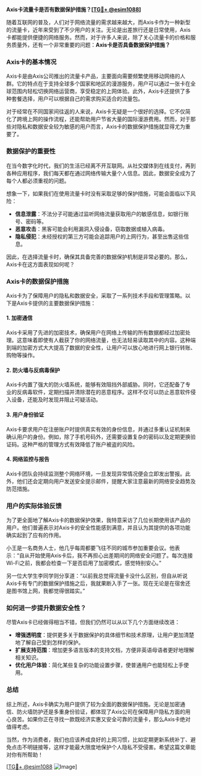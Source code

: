**Axis卡流量卡是否有数据保护措施？[[TG💪+ @esim1088](https://t.me/s/esim1088)]**

随着互联网的普及，人们对于网络流量的需求越来越大，而Axis卡作为一种新型的流量卡，近年来受到了不少用户的关注。无论是出差旅行还是日常使用，Axis卡都能提供便捷的网络服务。然而，对于许多人来说，除了关心流量卡的价格和服务质量外，还有一个非常重要的问题：**Axis卡是否具备数据保护措施？**

### Axis卡的基本情况

Axis卡是由Axis公司推出的流量卡产品，主要面向需要频繁使用移动网络的人群。它的特点在于支持全球多个国家和地区的漫游服务，用户可以通过一张卡在全球范围内轻松切换网络运营商，享受稳定的上网体验。此外，Axis卡还提供了多种套餐选择，用户可以根据自己的需求购买适合的流量包。

对于经常在不同国家间往返的人来说，Axis卡无疑是一个很好的选择。它不仅简化了跨境上网的操作流程，还能帮助用户节省大量的国际漫游费用。然而，对于那些对隐私和数据安全较为敏感的用户而言，Axis卡的数据保护措施就显得尤为重要了。

### 数据保护的重要性

在当今数字化时代，我们的生活已经离不开互联网。从社交媒体到在线支付，再到各种应用程序，我们每天都在通过网络传输大量个人信息。因此，数据安全成为了每个人都必须重视的问题。

想象一下，如果我们在使用流量卡时没有采取足够的保护措施，可能会面临以下风险：

- **信息泄露**：不法分子可能通过监听网络流量获取用户的敏感信息，如银行账号、密码等。
- **恶意攻击**：黑客可能会利用漏洞入侵设备，窃取数据或植入病毒。
- **隐私侵犯**：未经授权的第三方可能会追踪用户的上网行为，甚至出售这些信息。

因此，在选择流量卡时，确保其具备完善的数据保护机制是非常必要的。那么，Axis卡在这方面表现如何呢？

### Axis卡的数据保护措施

Axis卡为了保障用户的隐私和数据安全，采取了一系列技术手段和管理策略。以下是Axis卡提供的主要数据保护措施：

#### 1. 加密通信

Axis卡采用了先进的加密技术，确保用户在网络上传输的所有数据都经过加密处理。这意味着即使有人截获了你的网络流量，也无法轻易读取其中的内容。这种端到端的加密方式大大提高了数据的安全性，让用户可以放心地进行网上银行转账、购物等操作。

#### 2. 防火墙与反病毒保护

Axis卡内置了强大的防火墙系统，能够有效阻挡外部威胁。同时，它还配备了专业的反病毒软件，定期扫描并清除潜在的恶意程序。这样不仅可以防止恶意软件侵入设备，还能及时发现并阻止可疑活动。

#### 3. 用户身份验证

Axis卡要求用户在注册账户时提供真实有效的身份信息，并通过多重认证机制来确认用户的身份。例如，除了手机号码外，还需要设置复杂的密码以及定期更换验证码。这种严格的管理方式有效降低了账户被盗的风险。

#### 4. 网络监控与报告

Axis卡团队会持续监测整个网络环境，一旦发现异常情况便会立即发出警报。此外，他们还会定期向用户发送安全提示邮件，提醒大家注意最新的网络安全趋势及防范措施。

### 用户的实际体验反馈

为了更全面地了解Axis卡的数据保护效果，我特意采访了几位长期使用该产品的用户。他们普遍表示对Axis卡的安全性能感到满意，并且认为其提供的各项功能确实起到了应有的作用。

小王是一名商务人士，他几乎每周都要飞往不同的城市参加重要会议。他表示：“自从开始使用Axis卡后，我不再担心出差期间的网络安全问题了。每次连接Wi-Fi之前，我都会检查一下是否启用了加密模式，感觉特别安心。”

另一位大学生李同学则分享道：“以前我总觉得流量卡没什么区别，但自从听说Axis卡有专门的数据保护措施之后，我就果断入手了一张。现在无论是在宿舍还是图书馆上网，我都觉得很踏实。”

### 如何进一步提升数据安全性？

尽管Axis卡已经做得相当不错，但我们仍然可以从以下几个方面继续改进：

- **增强透明度**：提供更多关于数据保护的具体细节和技术原理，让用户更加清楚地了解自己受到怎样的保护。
- **扩展支持范围**：增加更多语言版本的支持文档，方便非英语母语者更好地理解相关知识。
- **优化用户体验**：简化某些复杂的功能设置步骤，使普通用户也能轻松上手使用。

### 总结

综上所述，Axis卡确实为用户提供了较为全面的数据保护措施。无论是加密通信、防火墙防护还是多重身份验证，都体现了Axis公司在保障用户隐私方面的用心良苦。如果你正在寻找一款既经济实惠又安全可靠的流量卡，那么Axis卡绝对值得考虑。

当然，作为消费者，我们也应该养成良好的上网习惯，比如定期更新系统补丁、避免点击不明链接等，这样才能最大限度地保护个人隐私不受侵害。希望这篇文章能对你有所帮助！

[[TG💪+ @esim1088](https://t.me/s/esim1088) ![Image](https://i.postimg.cc/4NQfJmqS/Snipaste-2025-05-13-00-14-12.png)]